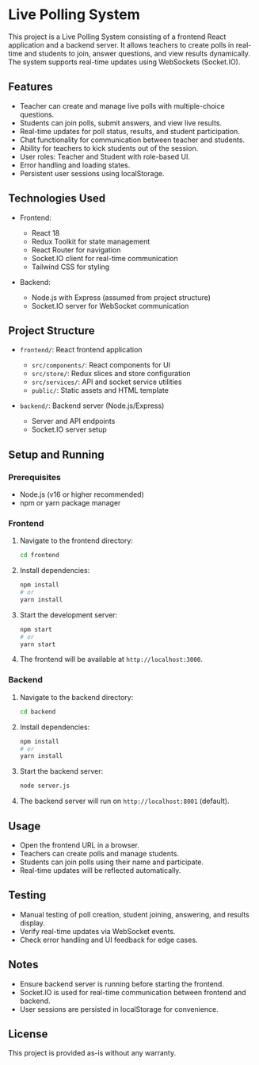 # Live Polling System

This project is a Live Polling System consisting of a frontend React application and a backend server. It allows teachers to create polls in real-time and students to join, answer questions, and view results dynamically. The system supports real-time updates using WebSockets (Socket.IO).

## Features

- Teacher can create and manage live polls with multiple-choice questions.
- Students can join polls, submit answers, and view live results.
- Real-time updates for poll status, results, and student participation.
- Chat functionality for communication between teacher and students.
- Ability for teachers to kick students out of the session.
- User roles: Teacher and Student with role-based UI.
- Error handling and loading states.
- Persistent user sessions using localStorage.

## Technologies Used

- Frontend:
  - React 18
  - Redux Toolkit for state management
  - React Router for navigation
  - Socket.IO client for real-time communication
  - Tailwind CSS for styling

- Backend:
  - Node.js with Express (assumed from project structure)
  - Socket.IO server for WebSocket communication

## Project Structure

- `frontend/`: React frontend application
  - `src/components/`: React components for UI
  - `src/store/`: Redux slices and store configuration
  - `src/services/`: API and socket service utilities
  - `public/`: Static assets and HTML template

- `backend/`: Backend server (Node.js/Express)
  - Server and API endpoints
  - Socket.IO server setup

## Setup and Running

### Prerequisites

- Node.js (v16 or higher recommended)
- npm or yarn package manager

### Frontend

1. Navigate to the frontend directory:
   ```bash
   cd frontend
   ```

2. Install dependencies:
   ```bash
   npm install
   # or
   yarn install
   ```

3. Start the development server:
   ```bash
   npm start
   # or
   yarn start
   ```

4. The frontend will be available at `http://localhost:3000`.

### Backend

1. Navigate to the backend directory:
   ```bash
   cd backend
   ```

2. Install dependencies:
   ```bash
   npm install
   # or
   yarn install
   ```

3. Start the backend server:
   ```bash
   node server.js
   ```

4. The backend server will run on `http://localhost:8001` (default).

## Usage

- Open the frontend URL in a browser.
- Teachers can create polls and manage students.
- Students can join polls using their name and participate.
- Real-time updates will be reflected automatically.

## Testing

- Manual testing of poll creation, student joining, answering, and results display.
- Verify real-time updates via WebSocket events.
- Check error handling and UI feedback for edge cases.

## Notes

- Ensure backend server is running before starting the frontend.
- Socket.IO is used for real-time communication between frontend and backend.
- User sessions are persisted in localStorage for convenience.

## License

This project is provided as-is without any warranty.
